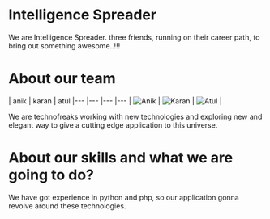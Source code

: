 Intelligence Spreader
================

We are Intelligence Spreader. three friends, running on their career path, to bring out something awesome..!!!


About our team
===========================

| anik | karan | atul
|--- |--- |--- |---
| ![Anik](https://scontent-a.xx.fbcdn.net/hphotos-xap1/v/l/t1.0-9/15575_3472875760332_364001067_n.jpg?oh=4b499b92f00b1ecb476c27f74046e51b&oe=5510D93E) | ![Karan](http://en.gravatar.com/userimage/36015560/f98b10da748f41de109b102d5e363782.jpg?size=400) | ![Atul](https://www.dropbox.com/s/mcbpnqwhkwms05q/2edcc13.jpg) |

We are technofreaks working with new technologies and exploring new and elegant way to give a cutting edge application to this universe.


About our skills and what we are going to do?
=======
We have got experience in python and php, so our application gonna revolve around these technologies.


